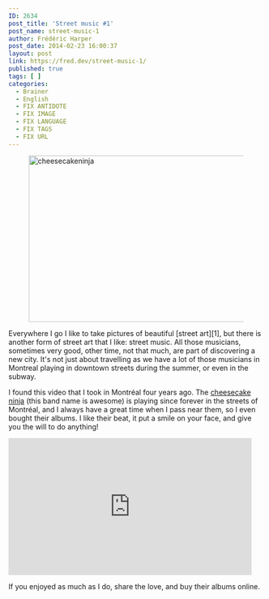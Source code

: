 ```yaml
---
ID: 2634
post_title: 'Street music #1'
post_name: street-music-1
author: Frédéric Harper
post_date: 2014-02-23 16:00:37
layout: post
link: https://fred.dev/street-music-1/
published: true
tags: [ ]
categories:
  - Brainer
  - English
  - FIX ANTIDOTE
  - FIX IMAGE
  - FIX LANGUAGE
  - FIX TAGS
  - FIX URL
---
```

<figure><img alt="cheesecakeninja" src="http://fred.dev/wp-content/uploads/2014/02/cheesecakeninja.png" width="600" height="328" /></figure>
Everywhere I go I like to take pictures of beautiful [street art][1], but there is another form of street art that I like: street music. All those musicians, sometimes very good, other time, not that much, are part of discovering a new city. It's not just about travelling as we have a lot of those musicians in Montreal playing in downtown streets during the summer, or even in the subway.

I found this video that I took in Montréal four years ago. The [cheesecake ninja][2] (this band name is awesome) is playing since forever in the streets of Montréal, and I always have a great time when I pass near them, so I even bought their albums. I like their beat, it put a smile on your face, and give you the will to do anything!

<div class="embed video YouTube">
  <iframe width="480" height="270" src="https://www.youtube.com/embed/WJL_SfSUQfY?feature=oembed" frameborder="0" allowfullscreen></iframe>
</div>

If you enjoyed as much as I do, share the love, and buy their albums online.

 [1]: https://fred.dev/tag/street-art/ "Street Art posts"
 [2]: https://www.cheesecakeninja.com/ "Cheesecake Ninja website"